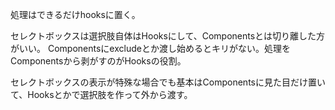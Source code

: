 処理はできるだけhooksに置く。

セレクトボックスは選択肢自体はHooksにして、Componentsとは切り離した方がいい。
Componentsにexcludeとか渡し始めるとキリがない。処理をComponentsから剥がすのがHooksの役割。

セレクトボックスの表示が特殊な場合でも基本はComponentsに見た目だけ置いて、Hooksとかで選択肢を作って外から渡す。
